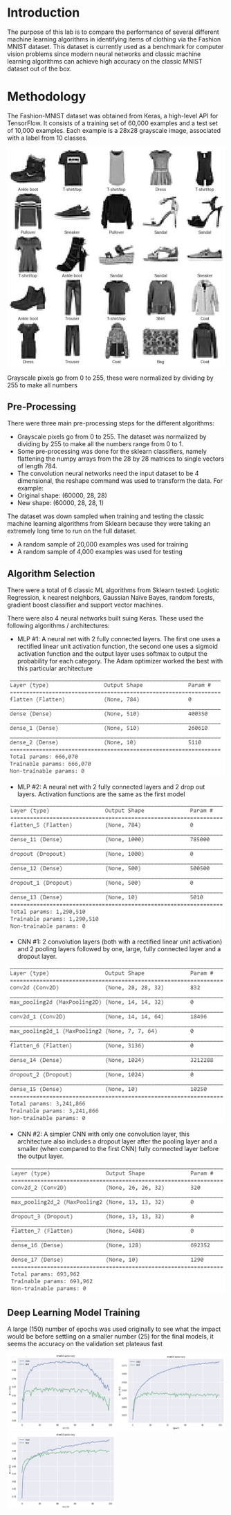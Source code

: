 # Introduction
The purpose of this lab is to compare the performance of several different machine learning algorithms in identifying items of clothing via the Fashion MNIST dataset. This dataset is currently used as a benchmark for computer vision problems since modern neural networks and classic machine learning algorithms can achieve high accuracy on the classic MNIST dataset out of the box.

# Methodology
The Fashion-MNIST dataset was obtained from Keras, a high-level API for TensorFlow. It consists of a training set of 60,000 examples and a test set of 10,000 examples. Each example is a 28x28 grayscale image, associated with a label from 10 classes.

![Alt Text](https://github.com/pmb06d/computer_vision_fashionMNIST/blob/master/graphs/fig1.jpg)

Grayscale pixels go from 0 to 255, these were normalized by dividing by 255 to make all numbers  

## Pre-Processing
There were three main pre-processing steps for the different algorithms:
*	Grayscale pixels go from 0 to 255. The dataset was normalized by dividing by 255 to make all the numbers range from 0 to 1.
*	Some pre-processing was done for the sklearn classifiers, namely flattening the numpy arrays from the 28 by 28 matrices to single vectors of length 784.
*	The convolution neural networks need the input dataset to be 4 dimensional, the reshape command was used to transform the data. For example:
  *	Original shape: (60000, 28, 28)
  *	New shape: (60000, 28, 28, 1)

The dataset was down sampled when training and testing the classic machine learning algorithms from Sklearn because they were taking an extremely long time to run on the full dataset.
*	A random sample of 20,000 examples was used for training
*	A random sample of 4,000 examples was used for testing

## Algorithm Selection
There were a total of 6 classic ML algorithms from Sklearn tested: 
Logistic Regression, k nearest neighbors, Gaussian Naïve Bayes, random forests, gradient boost classifier and support vector machines.

There were also 4 neural networks built suing Keras. These used the following algorithms / architectures:
*	MLP #1: A neural net with 2 fully connected layers. The first one uses a rectified linear unit activation function, the second one uses a sigmoid activation function and the output layer uses softmax to output the probability for each category. The Adam optimizer worked the best with this particular architecture

![Alt Text](https://github.com/pmb06d/computer_vision_fashionMNIST/blob/master/graphs/fig2.jpg)

*	MLP #2: A neural net with 2 fully connected layers and 2 drop out layers. Activation functions are the same as the first model

![Alt Text](https://github.com/pmb06d/computer_vision_fashionMNIST/blob/master/graphs/fig3.jpg)

*	CNN #1: 2 convolution layers (both with a rectified linear unit activation) and 2 pooling layers followed by one, large, fully connected layer and a dropout layer.

![Alt Text](https://github.com/pmb06d/computer_vision_fashionMNIST/blob/master/graphs/fig4.jpg)

*	CNN #2: A simpler CNN with only one convolution layer, this architecture also includes a dropout layer after the pooling layer and a smaller (when compared to the first CNN) fully connected layer before the output layer.

![Alt Text](https://github.com/pmb06d/computer_vision_fashionMNIST/blob/master/graphs/fig5.jpg)

## Deep Learning Model Training
A large (150) number of epochs was used originally to see what the impact would be before settling on a smaller number (25) for the final models, it seems the accuracy on the validation set plateaus fast

<p float="middle">
  <img src="https://github.com/pmb06d/computer_vision_fashionMNIST/blob/master/graphs/fig6.jpg" width="250" />
  <img src="https://github.com/pmb06d/computer_vision_fashionMNIST/blob/master/graphs/fig7.jpg" width="250" /> 
  <img src="https://github.com/pmb06d/computer_vision_fashionMNIST/blob/master/graphs/fig8.jpg" width="250" />
</p>

